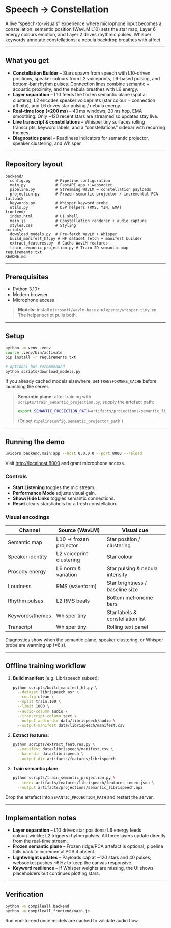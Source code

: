 # Speech → Constellation

A live “speech-to-visuals” experience where microphone input becomes a constellation: semantic position (WavLM L10) sets the star map, Layer 6 energy colours emotion, and Layer 2 drives rhythmic pulses. Whisper keywords annotate constellations; a nebula backdrop breathes with affect.

---

## What you get

- **Constellation Builder** – Stars spawn from speech with L10-driven positions, speaker colours from L2 voiceprints, L6-based pulsing, and bottom-bar rhythm pulses. Connection lines combine semantic + acoustic proximity, and the nebula breathes with L6 energy.
- **Layer separation** – L10 feeds the frozen semantic plane (spatial clusters), L2 encodes speaker voiceprints (star colour + connection affinity), and L6 drives star pulsing / nebula energy.
- **Real-time loop (<200 ms)** – 40 ms windows, 20 ms hop, EMA smoothing. Only ~120 recent stars are streamed so updates stay live.
- **Live transcript & constellations** – Whisper tiny surfaces rolling transcripts, keyword labels, and a “constellations” sidebar with recurring themes.
- **Diagnostics panel** – Readiness indicators for semantic projector, speaker clustering, and Whisper.

---

## Repository layout

```
backend/
  config.py           # Pipeline configuration
  main.py             # FastAPI app + websocket
  pipeline.py         # Streaming WavLM → constellation payloads
  projection.py       # Frozen semantic projector / incremental PCA fallback
  keywords.py         # Whisper keyword probe
  utils.py            # DSP helpers (RMS, YIN, EMA)
frontend/
  index.html          # UI shell
  main.js             # Constellation renderer + audio capture
  styles.css          # Styling
scripts/
  download_models.py  # Pre-fetch WavLM + Whisper
  build_manifest_hf.py # HF dataset fetch + manifest builder
  extract_features.py  # Cache WavLM features
  train_semantic_projection.py # Train 2D semantic map
requirements.txt
README.md
```

---

## Prerequisites

- Python 3.10+
- Modern browser
- Microphone access

> **Models:** install `microsoft/wavlm-base` and `openai/whisper-tiny.en`. The helper script pulls both.

---

## Setup

```bash
python -m venv .venv
source .venv/bin/activate
pip install -r requirements.txt

# optional but recommended
python scripts/download_models.py
```

If you already cached models elsewhere, set `TRANSFORMERS_CACHE` before launching the server.

> **Semantic plane:** after training with `scripts/train_semantic_projection.py`, supply the artefact path:
>
> ```bash
> export SEMANTIC_PROJECTION_PATH=artifacts/projections/semantic_librispeech.npz
> ```
>
> (Or set `PipelineConfig.semantic_projector_path`.)

---

## Running the demo

```bash
uvicorn backend.main:app --host 0.0.0.0 --port 8000 --reload
```

Visit [http://localhost:8000](http://localhost:8000) and grant microphone access.

### Controls

- **Start Listening** toggles the mic stream.
- **Performance Mode** adjusts visual gain.
- **Show/Hide Links** toggles semantic connections.
- **Reset** clears stars/labels for a fresh constellation.

### Visual encodings

| Channel          | Source (WavLM)                 | Visual cue                       |
|------------------|-------------------------------|----------------------------------|
| Semantic map     | L10 → frozen projector        | Star position / clustering       |
| Speaker identity | L2 voiceprint clustering      | Star colour                      |
| Prosody energy   | L6 norm & variation           | Star pulsing & nebula intensity  |
| Loudness         | RMS (waveform)                | Star brightness / baseline size  |
| Rhythm pulses    | L2 RMS beats                  | Bottom metronome bars            |
| Keywords/themes  | Whisper tiny                  | Star labels & constellation list |
| Transcript       | Whisper tiny                  | Rolling text panel               |

Diagnostics show when the semantic plane, speaker clustering, or Whisper probe are warming up (≈6 s).

---

## Offline training workflow

1. **Build manifest** (e.g. Librispeech subset):
   ```bash
   python scripts/build_manifest_hf.py \
     --dataset librispeech_asr \
     --config clean \
     --split train.100 \
     --limit 1000 \
     --audio-column audio \
     --transcript-column text \
     --output-audio-dir data/librispeech/audio \
     --output-manifest data/librispeech/manifest.csv
   ```
2. **Extract features**:
   ```bash
   python scripts/extract_features.py \
     --manifest data/librispeech/manifest.csv \
     --base-dir data/librispeech \
     --output-dir artifacts/features/librispeech
   ```
3. **Train semantic plane**:
   ```bash
   python scripts/train_semantic_projection.py \
     --index artifacts/features/librispeech/features_index.json \
     --output artifacts/projections/semantic_librispeech.npz
   ```

Drop the artefact into `SEMANTIC_PROJECTION_PATH` and restart the server.

---

## Implementation notes

- **Layer separation** – L10 drives star positions; L6 energy feeds colour/twinkle; L2 triggers rhythm pulses. All three layers update directly from the real-time stream.
- **Frozen semantic plane** – Frozen ridge/PCA artefact is optional; pipeline falls back to incremental PCA if absent.
- **Lightweight updates** – Payloads cap at ~120 stars and 40 pulses; websocket pushes ~6 Hz to keep the canvas responsive.
- **Keyword resilience** – If Whisper weights are missing, the UI shows placeholders but continues plotting stars.

---

## Verification

```bash
python -m compileall backend
python -m compileall frontend/main.js
```

Run end-to-end once models are cached to validate audio flow.

